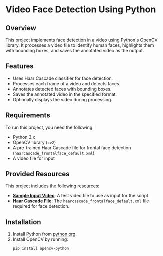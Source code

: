 # Video Face Detection Using Python

## Overview
This project implements face detection in a video using Python's OpenCV library. It processes a video file to identify human faces, highlights them with bounding boxes, and saves the annotated video as the output.

## Features
- Uses Haar Cascade classifier for face detection.
- Processes each frame of a video and detects faces.
- Annotates detected faces with bounding boxes.
- Saves the annotated video in the specified format.
- Optionally displays the video during processing.

## Requirements
To run this project, you need the following:
- Python 3.x
- OpenCV library (`cv2`)
- A pre-trained Haar Cascade file for frontal face detection (`haarcascade_frontalface_default.xml`)
- A video file for input

## Provided Resources
This project includes the following resources:
- **[Sample Input Video](https://github.com/Sharma-Rakhi1/Video_Face_detection/blob/main/Input.mp4)**: A test video file to use as input for the script.
- **[Haar Cascade File](https://github.com/Sharma-Rakhi1/Video_Face_detection/blob/main/haarcascade_frontalface_default.xml)**: The `haarcascade_frontalface_default.xml` file required for face detection.

## Installation
1. Install Python from [python.org](https://www.python.org/).
2. Install OpenCV by running:
   ```bash
   pip install opencv-python
